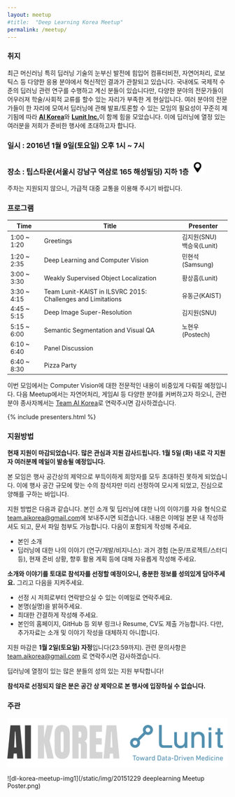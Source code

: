 ```yaml
---
layout: meetup
#title:  "Deep Learning Korea Meetup"
permalink: /meetup/
---
```



### 취지

최근 머신러닝 특히 딥러닝 기술의 눈부신 발전에 힘입어 컴퓨터비전, 자연어처리, 로보틱스 등 다양한 응용 분야에서 혁신적인 결과가 관찰되고 있습니다. 국내에도 국제적 수준의 딥러닝 관련 연구를 수행하고 계신 분들이 있습니다만, 다양한 분야의 전문가들이 어우러져 학술/사회적 교류를 할수 있는 자리가 부족한 게 현실입니다. 여러 분야의 전문가들이 한 자리에 모여서 딥러닝에 관해 발표/토론할 수 있는 모임의 필요성이 꾸준히 제기됨에 따라 [**AI Korea**](https://www.facebook.com/groups/AIKoreaOpen/)와 [**Lunit Inc.**](http://lunit.io)이 함께 힘을 모았습니다. 이에 딥러닝에 열정 있는 여러분을 저희가 준비한 행사에 초대하고자 합니다.


### 일시 : 2016년 1월 9일(토요일) 오후 1시 ~ 7시

### 장소 : 팁스타운(서울시 강남구 역삼로 165 해성빌딩) 지하 1층 [![map_icon](/static/img/icon/map_icon.png)](http://map.naver.com/?dlevel=7&pinType=site&pinId=18785898&x=127.0371285&y=37.4953837&enc=b64)

주차는 지원되지 않으니, 가급적 대중 교통을 이용해 주시기 바랍니다.

### 프로그램

<div class="container">
              <table class="table table-hover table-striped table-responsive">
                <thead>
                  <tr>
                    <th class="text-center">Time</th>
                    <th class="text-center">Title</th>
                    <th class="text-center">Presenter</th>
                  </tr>
                </thead>
                <tbody>
                  <tr>
                    <td>1:00 ~ 1:20</td>
                    <td>Greetings</td>
                    <td>김지원(SNU)<br>백승욱(Lunit)</td>
                  </tr>
                  <tr>
                    <td>1:20 ~ 2:35</td>
                    <td>Deep Learning and Computer Vision</td>
                    <td>민현석(Samsung)</td>
                  </tr>
                  <tr>
                    <td>3:00 ~ 3:30</td>
                    <td>Weakly Supervised Object Localization</td>
                    <td>황상흠(Lunit)</td>
                  </tr>
                  <tr>
                    <td>3:30 ~ 4:15</td>
                    <td>Team Lunit-KAIST in ILSVRC 2015: Challenges and Limitations</td>
                    <td>유동근(KAIST)</td>
                  </tr>
                  <tr>
                    <td>4:45 ~ 5:15</td>
                    <td>Deep Image Super-Resolution</td>
                    <td>김지원(SNU)</td>
                  </tr>
                  <tr>
                    <td>5:15 ~ 6:00</td>
                    <td>Semantic Segmentation and Visual QA</td>
                    <td>노현우(Postech)</td>
                  </tr>
                  <tr>
                    <td>6:10 ~ 6:40</td>
                    <td class="text-center" colspan="2">Panel Discussion</td>
                  </tr>
                  <tr>
                    <td>6:40 ~ 8:30</td>
                    <td class="text-center" colspan="2">Pizza Party</td>
                  </tr>
                </tbody>
              </table>
            </div>

이번 모임에서는 Computer Vision에 대한 전문적인 내용이 비중있게 다뤄질 예정입니다. 다음 Meetup에서는 자연어처리, 게임AI 등 다양한 분야를 커버하고자 하오니, 관련 분야 종사자께서는 [Team AI Korea](mailto:team.aikorea@gmail.com)로 연락주시면 감사하겠습니다.

{% include presenters.html %}

### 지원방법

  **현재 지원이 마감되었습니다. 많은 관심과 지원 감사드립니다. 1월 5일 (화) 내로 각 지원자 여러분께 메일이 발송될 예정입니다.**

  본 모임은 행사 공간상의 제약으로 부득이하게 희망자를 모두 초대하진 못하게 되었습니다. 이에 행사 공간 규모에 맞는 수의 참석자만 미리 선정하여 모시게 되었고, 진심으로 양해를 구하는 바입니다.

  지원 방법은 다음과 같습니다.
  본인 소개 및 딥러닝에 대한 나의 이야기를 자유 형식으로 [team.aikorea@gmail.com](mailto:team.aikorea@gmail.com)에 보내주시면 되겠습니다.
  내용은 이메일 본문 내 작성하셔도 되고, 문서 파일 첨부도 가능합니다.
  다음이 포함되게 작성해 주세요.

  - 본인 소개
  - 딥러닝에 대한 나의 이야기 (연구/개발/비지니스): 과거 경험 (논문/프로젝트/스터디 등), 현재 준비 상황, 향후 활용 계획 등에 대해 자유롭게 작성해 주세요.

  **소개와 이야기를 토대로 참석자를 선정할 예정이오니, 충분한 정보를 성의있게 담아주세요.** 그리고 다음을 지켜주세요.

  - 선정 시 저희로부터 연락받으실 수 있는 이메일로 연락주세요.
  - 본명(실명)을 밝혀주세요.
  - 최대한 간결하게 작성해 주세요.
  - 본인의 홈페이지, GitHub 등 외부 링크나 Resume, CV도 제출 가능합니다. 다만, 추가자료는 소개 및 이야기 작성을 대체하지 아니합니다.

지원 마감은 **1월 2일(토요일) 자정**입니다(23:59까지). 관련 문의사항은 team.aikorea@gmail.com 로 연락주시면 감사하겠습니다.

딥러닝에 열정이 있는 많은 분들의 성의 있는 지원 부탁합니다!

**참석자로 선정되지 않은 분은 공간 상 제약으로 본 행사에 입장하실 수 없습니다.**

### 주관
![logo](/static/img/aikorea-lunit.png)

 ![dl-korea-meetup-img1](/static/img/20151229 deeplearning Meetup Poster.png)
